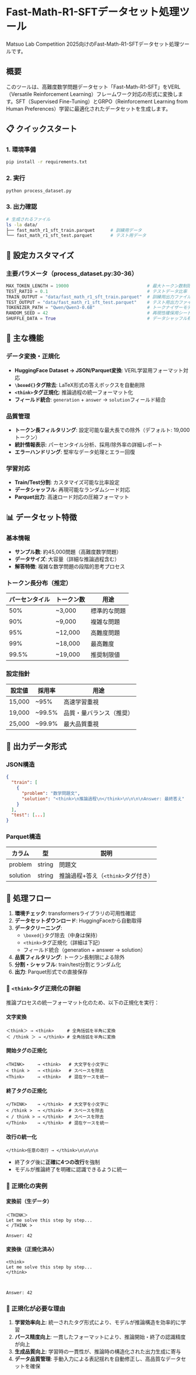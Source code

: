# Fast-Math-R1-SFTデータセット処理ツール

Matsuo Lab Competition 2025向けのFast-Math-R1-SFTデータセット処理ツールです。

## 概要

このツールは、高難度数学問題データセット「Fast-Math-R1-SFT」をVERL（Versatile Reinforcement Learning）フレームワーク対応の形式に変換します。SFT（Supervised Fine-Tuning）とGRPO（Reinforcement Learning from Human Preferences）学習に最適化されたデータセットを生成します。

## 📋 クイックスタート

### 1. 環境準備
```bash
pip install -r requirements.txt
```

### 2. 実行
```bash
python process_dataset.py
```

### 3. 出力確認
```bash
# 生成されるファイル
ls -la data/
├── fast_math_r1_sft_train.parquet      # 訓練用データ
└── fast_math_r1_sft_test.parquet       # テスト用データ
```

## 🔧 設定カスタマイズ

### 主要パラメータ（process_dataset.py:30-36）

```python
MAX_TOKEN_LENGTH = 19000                              # 最大トークン数制限
TEST_RATIO = 0.1                                      # テストデータ比率 (10%)
TRAIN_OUTPUT = "data/fast_math_r1_sft_train.parquet"  # 訓練用出力ファイル
TEST_OUTPUT = "data/fast_math_r1_sft_test.parquet"    # テスト用出力ファイル
TOKENIZER_PATH = "Qwen/Qwen3-0.6B"                    # トークナイザーモデル
RANDOM_SEED = 42                                      # 再現性確保用シード
SHUFFLE_DATA = True                                   # データシャッフル有効化
```





## 🔧 主な機能

### データ変換・正規化
- **HuggingFace Dataset → JSON/Parquet変換**: VERL学習用フォーマット対応
- **`\boxed{}`タグ除去**: LaTeX形式の答えボックスを自動削除
- **`<think>`タグ正規化**: 推論過程の統一フォーマット化
- **フィールド統合**: `generation` + `answer` → `solution`フィールド結合

### 品質管理
- **トークン長フィルタリング**: 設定可能な最大長での除外（デフォルト: 19,000トークン）
- **統計情報表示**: パーセンタイル分析、採用/除外率の詳細レポート
- **エラーハンドリング**: 堅牢なデータ処理とエラー回復

### 学習対応
- **Train/Test分割**: カスタマイズ可能な比率設定
- **データシャッフル**: 再現可能なランダムシード対応
- **Parquet出力**: 高速ロード対応の圧縮フォーマット

## 📊 データセット特徴

### 基本情報
- **サンプル数**: 約45,000問題（高難度数学問題）
- **データサイズ**: 大容量（詳細な推論過程含む）
- **解答特徴**: 複雑な数学問題の段階的思考プロセス

### トークン長分布（推定）
| パーセンタイル | トークン数 | 用途 |
|---------------|-----------|------|
| 50% | ~3,000 | 標準的な問題 |
| 90% | ~9,000 | 複雑な問題 |
| 95% | ~12,000 | 高難度問題 |
| 99% | ~18,000 | 最高難度 |
| 99.5% | ~19,000 | 推奨制限値 |

### 設定指針
| 設定値 | 採用率 | 用途 |
|--------|--------|------|
| 15,000 | ~95% | 高速学習重視 |
| 19,000 | ~99.5% | 品質・量バランス（推奨） |
| 25,000 | ~99.9% | 最大品質重視 |

## 📁 出力データ形式

### JSON構造
```json
{
  "train": [
    {
      "problem": "数学問題文",
      "solution": "<think>\n推論過程\n</think>\n\n\n\nAnswer: 最終答え"
    }
  ],
  "test": [...]
}
```

### Parquet構造
| カラム | 型 | 説明 |
|--------|-----|------|
| problem | string | 問題文 |
| solution | string | 推論過程+答え（`<think>`タグ付き） |

## 🔄 処理フロー

1. **環境チェック**: transformersライブラリの可用性確認
2. **データセットダウンロード**: HuggingFaceから自動取得
3. **データクリーニング**:
   - `\boxed{}`タグ除去（中身は保持）
   - `<think>`タグ正規化（詳細は下記）
   - フィールド統合（generation + answer → solution）
4. **品質フィルタリング**: トークン長制限による除外
5. **分割・シャッフル**: train/test分割とランダム化
6. **出力**: Parquet形式での直接保存

### 🔧 `<think>`タグ正規化の詳細

推論プロセスの統一フォーマット化のため、以下の正規化を実行：

#### 文字変換
```
＜think＞ → <think>     # 全角括弧を半角に変換
＜ /think ＞ → </think> # 全角括弧を半角に変換
```

#### 開始タグの正規化
```
<THINK>     → <think>   # 大文字を小文字に
< think >   → <think>   # スペースを除去
<Think>     → <think>   # 混在ケースを統一
```

#### 終了タグの正規化
```
</THINK>    → </think>  # 大文字を小文字に
< /think >  → </think>  # スペースを除去
< / think > → </think>  # スペースを除去
</Think>    → </think>  # 混在ケースを統一
```

#### 改行の統一化
```
</think>任意の改行 → </think>\n\n\n\n
```
- 終了タグ後に**正確に4つの改行**を強制
- モデルが推論終了を明確に認識できるように統一

### 📝 正規化の実例

#### 変換前（生データ）
```
＜THINK＞
Let me solve this step by step...
< /THINK >

Answer: 42
```

#### 変換後（正規化済み）
```
<think>
Let me solve this step by step...
</think>



Answer: 42
```

### 🎯 正規化が必要な理由

1. **学習効率向上**: 統一されたタグ形式により、モデルが推論構造を効率的に学習
2. **パース精度向上**: 一貫したフォーマットにより、推論開始・終了の認識精度が向上
3. **生成品質向上**: 学習時の一貫性が、推論時の構造化された出力生成に寄与
4. **データ品質管理**: 手動入力による表記揺れを自動修正し、高品質なデータセットを確保

